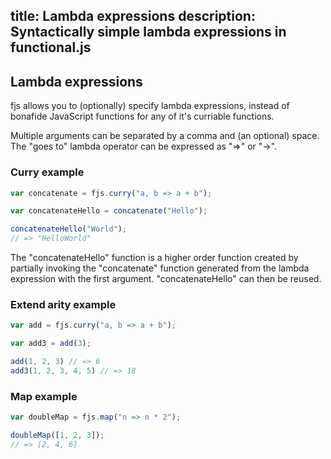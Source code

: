 title: Lambda expressions
description: Syntactically simple lambda expressions in functional.js
---

## Lambda expressions

fjs allows you to (optionally) specify lambda expressions, instead of bonafide JavaScript functions for any of it's curriable functions.

Multiple arguments can be separated by a comma and (an optional) space. The "goes to" lambda operator can be expressed as "=>" or "->".

### Curry example

```js
var concatenate = fjs.curry("a, b => a + b");

var concatenateHello = concatenate("Hello");

concatenateHello("World");
// => "HelloWorld"
```

The "concatenateHello" function is a higher order function created by partially invoking the "concatenate" function generated from the lambda expression with the first argument. "concatenateHello" can then be reused.

### Extend arity example

```js
var add = fjs.curry("a, b => a + b");

var add3 = add(3);

add(1, 2, 3) // => 6
add3(1, 2, 3, 4, 5) // => 18
```

### Map example

```js
var doubleMap = fjs.map("n => n * 2");

doubleMap([1, 2, 3]);
// => [2, 4, 6]
```
